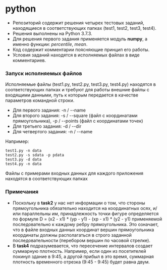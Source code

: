 # python
* Репозиторий содержит решения четырех тестовых заданий, находящиеся в соответствующих папках (test1, test2, test3, test4).
* Решения выполнены на Python 3.7.3.
* Для решения первого задания применяется модуль **numpy**, а именно функции: *percentile*, *mean*.
* Код содержит комментарии поясняющие принцип его работы.
* Условия заданий находятся в исполняемых файлах в виде комментариев.

### Запуск исполняемых файлов
Исполняемые файлы (test1.py, test2.py, test3.py, test4.py) находятся в соответствующих папках и требуют для работы внешние файлы с входящими данными, путь к которым передается в качестве параметров командной строки.
* Для первого задания: -n / --name
* Для второго задания: -s / --square (файл с координатами прямоугольника), -p / --points (файл с координатами точек)
* Для третьего задания: -d / --dir
* Для четвертого задания: -n / --name

Например:

    test1.py -n data
    test2.py -s sdata -p pdata
    test3.py -d data
    test4.py -n data

Файлы с примерами входных данных для каждого приложения находятся в соответствующих папках

### Примечания
* Поскольку в **task2** у нас нет информации о том, что стороны прямоугольника обязательно находится на координатных осях, и/или параллельны им, принадлежность точки фигуре определяется по формуле D = (x2 - x1) * (yp - y1) - (xp - x1) * (y2 - y1) применяемой последовательно к каждому ребру прямоугольника. Это означает, что в файле входных данных координат вершин прямоугольника координаты должны располагаться в строго заданной последовательности (перебором вершин по часовой стрелке).  
* В **task4** подразумевается, что пересечение интервалов создает суммарную плотность. Например, если один из посетителей покинул здание в 9:45, а другой прибыл в это время, суммарная плотность временного отрезка (9:45 - 9:45) будет равна двум.
